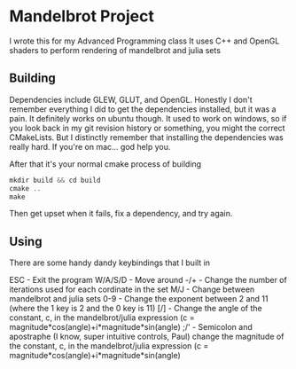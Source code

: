 # Mandelbrot Project

I wrote this for my Advanced Programming class
It uses C++ and OpenGL shaders to perform rendering of mandelbrot and julia sets 

## Building 

Dependencies include GLEW, GLUT, and OpenGL. Honestly I don't remember everything I did to get the dependencies installed, but it was a pain. It definitely works on ubuntu though. It used to work on windows, so if you look back in my git revision history or something, you might the correct CMakeLists. But I distinctly remember that installing the dependencies was really hard. 
If you're on mac... god help you. 

After that it's your normal cmake process of building
```c
mkdir build && cd build
cmake ..
make 
```
Then get upset when it fails, fix a dependency, and try again. 

## Using

There are some handy dandy keybindings that I built in

ESC - Exit the program
W/A/S/D - Move around 
-/+ - Change the number of iterations used for each cordinate in the set
M/J - Change between mandelbrot and julia sets
0-9 - Change the exponent between 2 and 11 (where the 1 key is 2 and the 0 key is 11)
[/] - Change the angle of the constant, c, in the mandelbrot/julia expression (c = magnitude\*cos(angle)+i\*magnitude\*sin(angle)
;/' - Semicolon and apostraphe (I know, super intuitive controls, Paul) change the magnitude of the constant, c, in the mandelbrot/julia expression (c = magnitude\*cos(angle)+i\*magnitude\*sin(angle)
